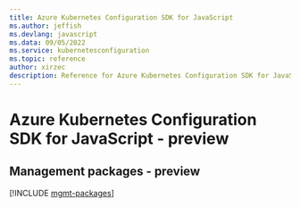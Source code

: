 ```yaml
---
title: Azure Kubernetes Configuration SDK for JavaScript
ms.author: jeffish
ms.devlang: javascript
ms.data: 09/05/2022
ms.service: kubernetesconfiguration
ms.topic: reference
author: xirzec
description: Reference for Azure Kubernetes Configuration SDK for JavaScript
---
```

# Azure Kubernetes Configuration SDK for JavaScript - preview

## Management packages - preview
[!INCLUDE [mgmt-packages](kubernetes-configuration-mgmt-index.md)]